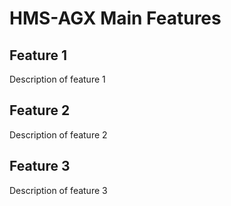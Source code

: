 # HMS-AGX Main Features

## Feature 1

Description of feature 1

## Feature 2

Description of feature 2

## Feature 3

Description of feature 3

